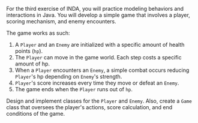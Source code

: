 For the third exercise of INDA, you will practice modeling behaviors and interactions in Java. You will develop a simple game that involves a player, scoring mechanism, and enemy encounters.

The game works as such:

1. A `Player` and an `Enemy` are initialized with a specific amount of health points (`hp`).
2. The `Player` can move in the game world. Each step costs a specific amount of hp.
3. When a `Player` encounters an `Enemy`, a simple combat occurs reducing `Player`'s hp depending on `Enemy`'s strength.
4. `Player`'s score increases every time they move or defeat an `Enemy`.
5. The game ends when the `Player` runs out of `hp`.

Design and implement classes for the `Player` and `Enemy`. Also, create a `Game` class that oversees the player's actions, score calculation, and end conditions of the game.